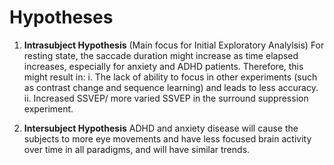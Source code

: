 # Hypotheses

1. **Intrasubject Hypothesis**
(Main focus for Initial Exploratory Analylsis) For resting state, the saccade duration might increase as time elapsed increases, especially for anxiety and ADHD patients. Therefore, this might result in:
	i. The lack of ability to focus in other experiments (such as contrast change and sequence learning) and leads to less accuracy.
	ii. Increased SSVEP/ more varied SSVEP in the surround suppression experiment.

2. **Intersubject Hypothesis**
ADHD and anxiety disease will cause the subjects to more eye movements and have less focused brain activity over time in all paradigms, and will have similar trends.
